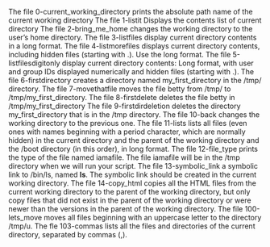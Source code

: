 The file 0-current_working_directory prints the absolute path name of the current working directory
The file 1-listit Displays the contents list of current directory
The file 2-bring_me_home changes the working directory to the user’s home directory.
The file 3-listfiles display current directory contents in a long format.
The file 4-listmorefiles displays current directory contents, including hidden files (starting with .). Use the long format.
The file 5-listfilesdigitonly display current directory contents: Long format, with user and group IDs displayed numerically and  hidden files (starting with .).
The file 6-firstdirectory creates a directory named my_first_directory in the /tmp/ directory.
The file 7-movethatfile moves the file betty from /tmp/ to /tmp/my_first_directory.
The file 8-firstdelete deletes the file betty in /tmp/my_first_directory
The file 9-firstdirdeletion deletes the directory my_first_directory that is in the /tmp directory.
The file 10-back changes the working directory to the previous one.
The file 11-lists lists all files (even ones with names beginning with a period character, which are normally hidden) in the current directory and the parent of the working directory and the /boot directory (in this order), in long format.
The file 12-file_type prints the type of the file named iamafile. The file iamafile will be in the /tmp directory when we will run your script.
The file 13-symbolic_link a symbolic link to /bin/ls, named __ls__. The symbolic link should be created in the current working directory.
The file 14-copy_html copies all the HTML files from the current working directory to the parent of the working directory, but only copy files that did not exist in the parent of the working directory or were newer than the versions in the parent of the working directory.
The file 100-lets_move  moves all files beginning with an uppercase letter to the directory /tmp/u.
The fle 103-commas lists all the files and directories of the current directory, separated by commas (,).
